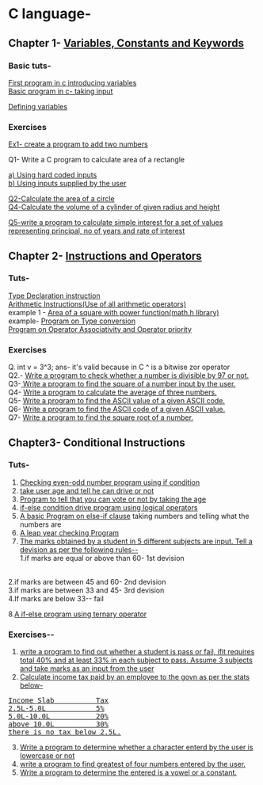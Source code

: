 # C language-
## Chapter 1-  <a href="chapter01">Variables, Constants and Keywords</a>
### Basic tuts-
<a href="chapter01/first.c"> First program in c introducing variables</a><br>
<a href="chapter01/second.c"> Basic program in c- taking input</a>

<a href="chapter01/variables.c"> Defining variables</a>

### Exercises
<a href="chapter01/ex1.c">Ex1- create a program to add two numbers</a>


Q1- Write a C program to calculate area of a rectangle

<a href="chapter01/que1.c">a) Using hard coded inputs</a>
<br>
<a href="chapter01/que2.c"> b) Using inputs supplied by the user</a>

<a href="chapter01/que3.c">Q2-Calculate the area of a circle</a><br>
<a href="chapter01/que4.c">Q4-Calculate the volume of a cylinder of given radius and height</a>

<a href="chapter01/que5.c">Q5-write a program to calculate simple interest for a set of values representing principal, no of years and rate of interest</a>

## Chapter 2- <a href="chapter02">Instructions and Operators</a>
### Tuts-
<a href="chapter02/ins.c">Type Declaration instruction</a><br>
<a href="chapter02/ins2.c">Arithmetic Instructions(Use of all arithmetic operators)</a><br>
example 1 - <a href="chapter02/pow.c">Area of a square with power function(math.h library)</a><br>
example- <a href="chapter02/type.c">Program on Type conversion</a><br>
<a href="chapter02/precidence"> Program on Operator Associativity and Operator priority </a>
<br>
<h3>Exercises</h3>
Q. int v = 3^3;
ans- it's valid because in C ^ is a bitwise zor operator 
<br>
Q2.- <a href="chapter02/divisible.c">Write a program to check whether a number is divisible by 97 or not.</a>
<br>
Q3-<a href="chapter02/square.c"> Write a program to find the square of a number input by the user.</a>
<br>
Q4- <a href="chapter02/average.c">Write a program to calculate the average of three numbers.</a>
<br>
Q5- <a href="chapter02/asc1.c">Write a program to find the ASCII value of a given ASCII code.</a>
<br>
Q6- <a href="chapter02/asc2.c">Write a program to find the ASCII code of a given ASCII value.</a>
<br>
Q7- <a href="chapter02/root.c">Write a program to find the square root of a number.</a><br>

## Chapter3- Conditional Instructions
### Tuts-
 1. <a href="chapter03/ifbasic.c">Checking even-odd number program using if condition </a><br>
 2. <a href="chapter03/ifelse.c">take user age and tell he can drive or not</a>
 3. <a href="chapter03/votemsg.c">Program to tell that you can vote or not by taking the age</a><br>
 4. <a href="chapter03/iflogical.c">if-else condition drive program using logical operators</a>
 5. <a href="chapter03/elseif.c">A basic Program on else-if clause</a> taking numbers and telling what the numbers are
 6. <a href="chapter03/leapyear.c">A leap year checking Program</a>
 7. <a href="chapter03/marks.c">The marks obtained by a student in 5 different subjects are input. Tell a devision as per the following rules--</a><br>
   1.if marks are equal or above than 60- 1st devision
<br>
2.if marks are between 45 and 60- 2nd devision
<br>
3.if marks are between 33 and 45- 3rd devision
<br>
4.If marks are below 33-- fail
<br>

8.<a href="chapter03/ternary.c">A if-else program using ternary operator</a>
### Exercises--
1. <a href="chapter03/ex1.c">write a program to find out whether a student is pass or fail, ifit requires total 40% and at least 33% in each subject to pass. Assume 3 subjects and take marks as an input from the user</a>
2. <a href="chapter03/ex2.c">Calculate income tax paid by an employee to the govn as per the stats below-
<pre>
Income Slab          Tax
2.5L-5.0L            5%
5.0L-10.0L           20%
above 10.0L          30%
there is no tax below 2.5L.
</pre></a>
3. <a href="chapter03/ex3.c">Write a program to determine whether a character enterd by the user is lowercase or not</a>
4. <a href="chapter03/ex4.c">write a program to find greatest of four numbers entered by the user.</a>
5. <a href="chapter03/ex5.c">Write a program to determine the entered is a vowel or a constant.</a>
